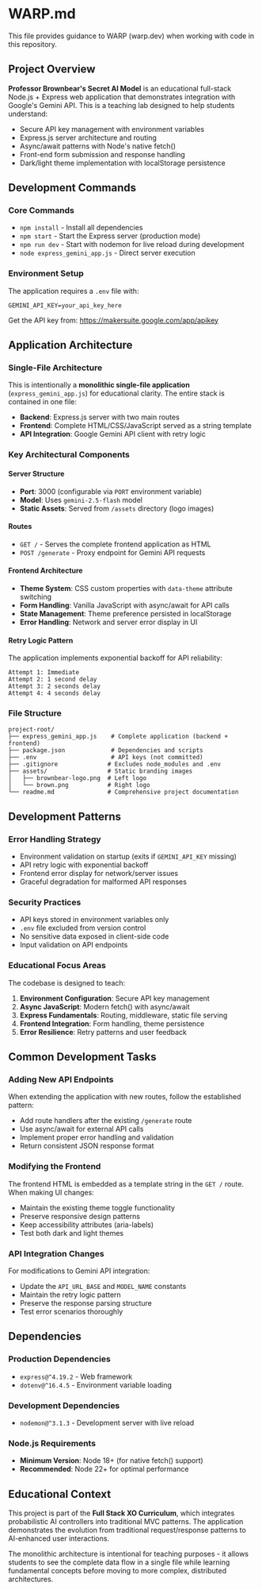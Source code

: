 # WARP.md

This file provides guidance to WARP (warp.dev) when working with code in this repository.

## Project Overview

**Professor Brownbear's Secret AI Model** is an educational full-stack Node.js + Express web application that demonstrates integration with Google's Gemini API. This is a teaching lab designed to help students understand:

- Secure API key management with environment variables
- Express.js server architecture and routing
- Async/await patterns with Node's native fetch()
- Front-end form submission and response handling
- Dark/light theme implementation with localStorage persistence

## Development Commands

### Core Commands
- `npm install` - Install all dependencies
- `npm start` - Start the Express server (production mode)
- `npm run dev` - Start with nodemon for live reload during development
- `node express_gemini_app.js` - Direct server execution

### Environment Setup
The application requires a `.env` file with:
```
GEMINI_API_KEY=your_api_key_here
```

Get the API key from: https://makersuite.google.com/app/apikey

## Application Architecture

### Single-File Architecture
This is intentionally a **monolithic single-file application** (`express_gemini_app.js`) for educational clarity. The entire stack is contained in one file:

- **Backend**: Express.js server with two main routes
- **Frontend**: Complete HTML/CSS/JavaScript served as a string template
- **API Integration**: Google Gemini API client with retry logic

### Key Architectural Components

#### Server Structure
- **Port**: 3000 (configurable via `PORT` environment variable)
- **Model**: Uses `gemini-2.5-flash` model
- **Static Assets**: Served from `/assets` directory (logo images)

#### Routes
- `GET /` - Serves the complete frontend application as HTML
- `POST /generate` - Proxy endpoint for Gemini API requests

#### Frontend Architecture
- **Theme System**: CSS custom properties with `data-theme` attribute switching
- **Form Handling**: Vanilla JavaScript with async/await for API calls
- **State Management**: Theme preference persisted in localStorage
- **Error Handling**: Network and server error display in UI

#### Retry Logic Pattern
The application implements exponential backoff for API reliability:
```
Attempt 1: Immediate
Attempt 2: 1 second delay  
Attempt 3: 2 seconds delay
Attempt 4: 4 seconds delay
```

### File Structure
```
project-root/
├── express_gemini_app.js    # Complete application (backend + frontend)
├── package.json             # Dependencies and scripts
├── .env                     # API keys (not committed)
├── .gitignore              # Excludes node_modules and .env
├── assets/                 # Static branding images
│   ├── brownbear-logo.png  # Left logo
│   └── brown.png           # Right logo
└── readme.md               # Comprehensive project documentation
```

## Development Patterns

### Error Handling Strategy
- Environment validation on startup (exits if `GEMINI_API_KEY` missing)
- API retry logic with exponential backoff
- Frontend error display for network/server issues
- Graceful degradation for malformed API responses

### Security Practices
- API keys stored in environment variables only
- `.env` file excluded from version control
- No sensitive data exposed in client-side code
- Input validation on API endpoints

### Educational Focus Areas
The codebase is designed to teach:
1. **Environment Configuration**: Secure API key management
2. **Async JavaScript**: Modern fetch() with async/await
3. **Express Fundamentals**: Routing, middleware, static file serving
4. **Frontend Integration**: Form handling, theme persistence
5. **Error Resilience**: Retry patterns and user feedback

## Common Development Tasks

### Adding New API Endpoints
When extending the application with new routes, follow the established pattern:
- Add route handlers after the existing `/generate` route
- Use async/await for external API calls
- Implement proper error handling and validation
- Return consistent JSON response format

### Modifying the Frontend
The frontend HTML is embedded as a template string in the `GET /` route. When making UI changes:
- Maintain the existing theme toggle functionality
- Preserve responsive design patterns
- Keep accessibility attributes (aria-labels)
- Test both dark and light themes

### API Integration Changes
For modifications to Gemini API integration:
- Update the `API_URL_BASE` and `MODEL_NAME` constants
- Maintain the retry logic pattern
- Preserve the response parsing structure
- Test error scenarios thoroughly

## Dependencies

### Production Dependencies
- `express@^4.19.2` - Web framework
- `dotenv@^16.4.5` - Environment variable loading

### Development Dependencies  
- `nodemon@^3.1.3` - Development server with live reload

### Node.js Requirements
- **Minimum Version**: Node 18+ (for native fetch() support)
- **Recommended**: Node 22+ for optimal performance

## Educational Context

This project is part of the **Full Stack XO Curriculum**, which integrates probabilistic AI controllers into traditional MVC patterns. The application demonstrates the evolution from traditional request/response patterns to AI-enhanced user interactions.

The monolithic architecture is intentional for teaching purposes - it allows students to see the complete data flow in a single file while learning fundamental concepts before moving to more complex, distributed architectures.